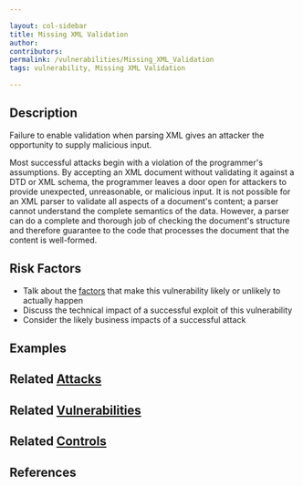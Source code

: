 ```yaml
---

layout: col-sidebar
title: Missing XML Validation
author: 
contributors: 
permalink: /vulnerabilities/Missing_XML_Validation
tags: vulnerability, Missing XML Validation

---
```


## Description

Failure to enable validation when parsing XML gives an attacker the opportunity to supply malicious input.

Most successful attacks begin with a violation of the programmer's assumptions. By accepting an XML document without validating it against a DTD or XML schema, the programmer leaves a door open for attackers to provide unexpected, unreasonable, or malicious input. It is not possible for an XML parser to validate all aspects of a document's content; a parser cannot understand the complete semantics of the data. However, a parser can do a complete and thorough job of checking the document's structure and therefore guarantee to the code that processes the document that the content is well-formed.

## Risk Factors

- Talk about the [factors](https://owasp.org/www-community/OWASP_Risk_Rating_Methodology) that make this vulnerability likely or unlikely to actually happen
- Discuss the technical impact of a successful exploit of this vulnerability
- Consider the likely business impacts of a successful attack

## Examples

## Related [Attacks](../attacks/)

## Related [Vulnerabilities](../vulnerabilities/)

## Related [Controls](../controls/)

## References